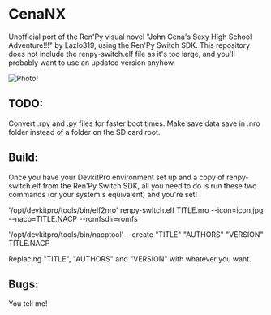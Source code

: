 # CenaNX
Unofficial port of the Ren'Py visual novel "John Cena's Sexy High School Adventure!!!" by Lazlo319, using the Ren'Py Switch SDK. This repository does not include the renpy-switch.elf file as it's too large, and you'll probably want to use an updated version anyhow.

![Photo!](https://img.itch.zone/aW1hZ2UvMTEyNjUvMzQ4NjEuanBn/original/mhF3SG.jpg)

## TODO:
Convert .rpy and .py files for faster boot times.
Make save data save in .nro folder instead of a folder on the SD card root.

## Build:
Once you have your DevkitPro environment set up and a copy of renpy-switch.elf from the Ren'Py Switch SDK, all you need to do is run these two commands (or your system's equivalent) and you're set!

'/opt/devkitpro/tools/bin/elf2nro' renpy-switch.elf TITLE.nro --icon=icon.jpg --nacp=TITLE.NACP --romfsdir=romfs

'/opt/devkitpro/tools/bin/nacptool' --create "TITLE" "AUTHORS" "VERSION" TITLE.NACP

Replacing "TITLE", "AUTHORS" and "VERSION" with whatever you want.


## Bugs:
You tell me!
